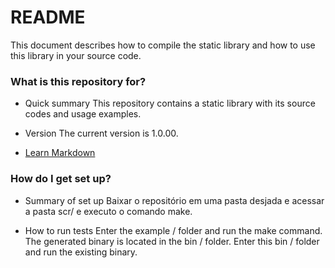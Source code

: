 # README #

This document describes how to compile the static library and how to use this library in your source code.


### What is this repository for? ###

* Quick summary
  This repository contains a static library with its source codes and usage examples.

* Version
  The current version is 1.0.00.

* [Learn Markdown](https://bitbucket.org/tutorials/markdowndemo)

### How do I get set up? ###

* Summary of set up
  Baixar o repositório em uma pasta desjada e acessar a pasta scr/ e executo o comando make.

* How to run tests
Enter the example / folder and run the make command. The generated binary is located in the bin / folder. Enter this bin / folder and run the existing binary.
